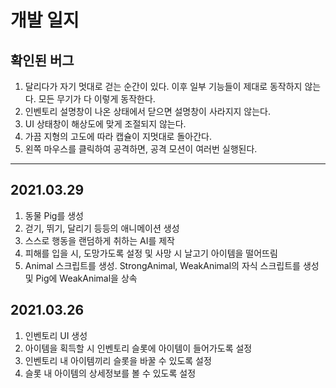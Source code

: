 # 개발 일지

## 확인된 버그
1. 달리다가 자기 멋대로 걷는 순간이 있다.
이후 일부 기능들이 제대로 동작하지 않는다.
모든 무기가 다 이렇게 동작한다.
2. 인벤토리 설명창이 나온 상태에서 닫으면 설명창이 사라지지 않는다.
3. UI 상태창이 해상도에 맞게 조절되지 않는다.
4. 가끔 지형의 고도에 따라 캡슐이 지멋대로 돌아간다.
5. 왼쪽 마우스를 클릭하여 공격하면, 공격 모션이 여러번 실행된다.
-------------------------------------------------------------------

## 2021.03.29
1. 동물 Pig를 생성
2. 걷기, 뛰기, 달리기 등등의 애니메이션 생성
3. 스스로 행동을 랜덤하게 취하는 AI를 제작
4. 피해를 입을 시, 도망가도록 설정 및 사망 시 날고기 아이템을 떨어뜨림
5. Animal 스크립트를 생성. StrongAnimal, WeakAnimal의 자식 스크립트를 생성 및 Pig에 WeakAnimal을 상속


## 2021.03.26
1. 인벤토리 UI 생성
2. 아이템을 획득할 시 인벤토리 슬롯에 아이템이 들어가도록 설정
3. 인벤토리 내 아이템끼리 슬롯을 바꿀 수 있도록 설정
4. 슬롯 내 아이템의 상세정보를 볼 수 있도록 설정

